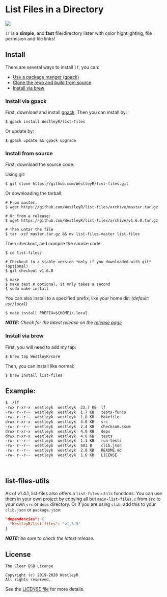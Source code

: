 # List Files in a Directory

![](https://github.com/WestleyR/list-files/workflows/list-files%20CI/badge.svg)

`lf` is a **simple**, and **fast** file/directory lister with color
hightlighting, file permision and file links!

## Install

There are several ways to install `lf`, you can:

 - [Use a package manger (gpack)](#install-via-gpack)
 - [Clone the repo and build from source](#install-from-source)
 - [Install via brew](#install-via-brew)

### Install via gpack

First, download and install [gpack](https://github.com/WestleyR/gpack). Then
you can install by:

```
$ gpack install WestleyR/list-files
```

Or update by:

```
$ gpack update && gpack upgrade
```

### Install from source

First, download the source code:

Using git:

```
$ git clone https://github.com/WestleyR/list-files.git
```

Or downloading the tarball:

```
# From master:
$ wget https://github.com/WestleyR/list-files/archive/master.tar.gz

# Or from a release:
$ wget https://github.com/WestleyR/list-files/archive/v1.6.0.tar.gz

# Then untar the file
$ tar -xzf master.tar.gz && mv list-files-master list-files
```

Then checkout, and compile the source code:

```
$ cd list-files/

# Checkout to a stable version *only if you downloaded with git* (optional)
$ git checkout v1.6.0

$ make
$ make test # optional, it only takes a second
$ sudo make install
```

You can also install to a specified prefix; like your home dir:
_(default: `usr/local`)_

```
$ make install PREFIX=${HOME}/.local
```

_**NOTE:** Check for the latest release on the
[release page](https://github.com/WestleyR/list-files/releases)_

### Install via brew

First, you will need to add my tap:

```
$ brew tap WestleyR/core
```

Then, you can install like normal:

```
$ brew install list-files
```

## Example:

```bash
$ ./lf 
-rwx r-xr-x  westleyk  westleyk  22.7 KB  lf
-rw- r--r--  westleyk  westleyk  1.7 KB   tests-funcs
-rw- r--r--  westleyk  westleyk  1.8 KB   Makefile
drwx r-xr-x  westleyk  westleyk  4.0 KB   src
-rw- r--r--  westleyk  westleyk  2.4 KB   checksum.ssum
drwx r-xr-x  westleyk  westleyk  4.0 KB   deps
drwx r-xr-x  westleyk  westleyk  4.0 KB   tests
-rw- r--r--  westleyk  westleyk  1.1 KB   run-tests
-rw- r--r--  westleyk  westleyk  601 B    clib.json
-rw- r--r--  westleyk  westleyk  2.0 KB   README.md
-rw- r--r--  westleyk  westleyk  1.6 KB   LICENSE
```

<br>

## list-files-utils

As of v1.4.1, list-files also offers a `list-files-utils` functions. You can
use them in your own project by copying all but `main-list-files.c` from `src`
to your own `src` or `deps` directory. Or if you are using `clib`, add this to
your `clib.json` or `package.json`:

```json
"dependencies": {
  "WestleyR/list-files": "v1.5.3"
}
```

_**NOTE:** be sure to check the latest release._

## License

```
The Clear BSD License

Copyright (c) 2019-2020 WestleyR
All rights reserved.
```

See the [LICENSE file](https://github.com/WestleyR/list-files/blob/master/LICENSE)
for more details.

<br>

